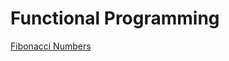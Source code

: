 # Functional Programming

[Fibonacci Numbers](https://github.com/swapnanildutta/Hackerrank-Codes/blob/master/Functional%20Programming/fibonacci_numbers.hs)